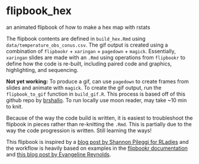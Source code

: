 # flipbook_hex
an animated flipbook of how to make a hex map with rstats

The flipbook contents are defined in `build_hex.Rmd` using `data/temperature_obs_conus.csv`. The gif output is created using a combination of `flipbookr` + `xaringan` + `pagedown` + `magick`. Essentially, `xaringan` slides are made with an `.Rmd` using operations from `flipbookr` to define how the code is re-built, including paired code and graphics, highlighting, and sequencing.

**Not yet working:** To produce a gif, can use `pagedown` to create frames from slides and animate with `magick`. To create the gif output, run the `flipbook_to_gif` function in `build_gif.R`. This process is based off of this github repo by [brshallo](https://github.com/brshallo/flipbookr-gifs-examples). To run locally use moon reader, may take ~10 min to knit. 

Because of the way the code build is written, it is easiest to troubleshoot the flipbook in pieces rather than re-knitting the `.Rmd`. This is partially due to the way the code progression is written. Still learning the ways! 

This flipbook is inspired by a [blog post by Shannon Pileggi for RLadies](https://www.pipinghotdata.com/posts/2021-03-08-r-ladies-styled-code-gifs-with-xaringan-and-flipbookr/) and the workflow is heavily based on examples in the [flipbookr documentation](https://github.com/EvaMaeRey/flipbookr#template) and [this blog post by Evangeline Reynolds](https://evamaerey.github.io/little_flipbooks_library/about/what_the_flipbook).
